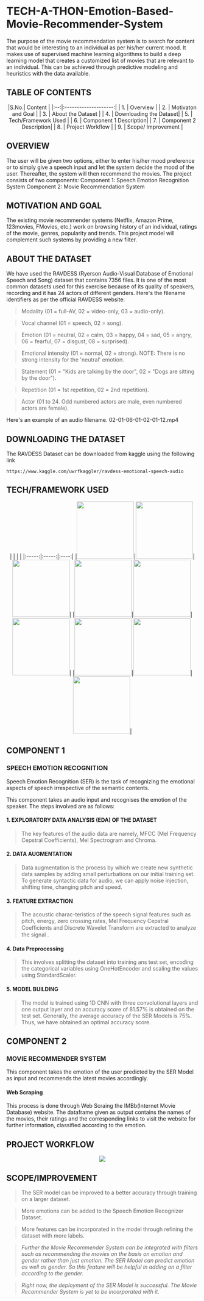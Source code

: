 # TECH-A-THON-Emotion-Based-Movie-Recommender-System
The purpose of the movie recommendation system is to search for content that would be interesting to an individual as per his/her current mood. It makes use of supervised machine learning algorithms to build a deep learning model that creates a customized list of movies that are relevant to an individual. This can be achieved through predictive modeling and heuristics with the data available.

## TABLE OF CONTENTS
<p align="center">
|S.No.| Content |
|:--:|:--------------------:|
| 1. | Overview |
| 2. | Motivaton and Goal |
| 3. | About the Dataset |
| 4. | Downloading the Dataset|
| 5. | Tech/Framework Used |
| 6. | Component 1 Description|
| 7. | Component 2 Description|
| 8. | Project Workflow |
| 9. | Scope/ Improvement |
</p>

## OVERVIEW
The user will be given two options, either to enter his/her mood preference or to simply give a speech input and let the system decide the mood of the user. Thereafter, the system will then recommend the movies.
The project consists of two components:
Component 1: Speech Emotion Recognition System
Component 2: Movie Recommendation System

## MOTIVATION AND GOAL
The existing movie recommender systems (Netflix, Amazon Prime, 123movies, FMovies, etc.) work on browsing history of an individual, ratings of the movie, genres, popularity and trends. This project model will complement such systems by providing a new filter.

## ABOUT THE DATASET
We have used the RAVDESS (Ryerson Audio-Visual Database of Emotional Speech and Song) dataset that contains 7356 files. It is one of the most common datasets used for this exercise because of its quality of speakers, recording and it has 24 actors of different genders. Here's the filename identifiers as per the official RAVDESS website:

>	Modality (01 = full-AV, 02 = video-only, 03 = audio-only).

>	Vocal channel (01 = speech, 02 = song).

>	Emotion (01 = neutral, 02 = calm, 03 = happy, 04 = sad, 05 = angry, 06 = fearful, 07 = disgust, 08 = surprised).

>	Emotional intensity (01 = normal, 02 = strong). NOTE: There is no strong intensity for the 'neutral' emotion.

>	Statement (01 = "Kids are talking by the door", 02 = "Dogs are sitting by the door").

>	Repetition (01 = 1st repetition, 02 = 2nd repetition).

>	Actor (01 to 24. Odd numbered actors are male, even numbered actors are female).

Here's an example of an audio filename. 02-01-06-01-02-01-12.mp4

## DOWNLOADING THE DATASET
The RAVDESS Dataset can be downloaded from kaggle using the following link

    https://www.kaggle.com/uwrfkaggler/ravdess-emotional-speech-audio


## TECH/FRAMEWORK USED
<p align="center">
|       |       |      |
|:-----:|:-----:|:----:|
|<img src="https://user-images.githubusercontent.com/86526643/135712315-184057b0-2ec3-4dbd-a89f-99f2dbf409c4.png" width="150px">|<img src="https://user-images.githubusercontent.com/86526643/135712327-5974e3c1-e6af-419a-816f-f3b392de355c.png" width="150px">|<img src="https://user-images.githubusercontent.com/86526643/135712364-a4efcd4b-0d26-4ab6-915d-458c04735697.jpeg" width="150px">|
|<img src="https://user-images.githubusercontent.com/86526643/135712351-8703df40-fe71-48e8-800a-ea722435303a.png" width="150px">|<img src="https://user-images.githubusercontent.com/86526643/135712334-a6929aec-e345-42b6-b39e-2cad2ae05472.png" width="150px">|<img src="https://user-images.githubusercontent.com/86526643/135712460-e6c71771-c643-4c9b-806d-787faf5ac7b3.png" width="150px">|
|<img src="https://user-images.githubusercontent.com/86526643/135712409-cd56d94b-3f14-4617-8809-3bb7b89608b2.jpg" width="150px">|<img src="https://user-images.githubusercontent.com/86526643/135712371-a8bede05-4a98-4e79-bfd1-f1a597bd00f0.png" width="150px">|<img src="https://user-images.githubusercontent.com/86526643/135713149-0ba7f309-c62b-46eb-bd13-af2cc79e976f.png" width="150px">|
</p>


## COMPONENT 1
### SPEECH EMOTION RECOGNITION
Speech Emotion Recognition (SER) is the task of recognizing the emotional aspects of speech irrespective of the semantic contents.

This component takes an audio input and recognises the emotion of the speaker. The steps involved are as follows:
#### 1. EXPLORATORY DATA ANALYSIS (EDA) OF THE DATASET
>The key features of the audio data are namely, MFCC (Mel Frequency Cepstral Coefficients), Mel Spectrogram and Chroma.
    
#### 2. DATA AUGMENTATION
>Data augmentation is the process by which we create new synthetic data samples by adding small perturbations on our initial training set.
>To generate syntactic data for audio, we can apply noise injection, shifting time, changing pitch and speed.
    
#### 3. FEATURE EXTRACTION
>The acoustic charac-teristics of the speech signal features such as pitch, energy, zero crossing rates, Mel Frequency Cepstral Coeﬃcients and Discrete Wavelet Transform        are extracted to analyze the signal .
     
#### 4. Data Preprocessing
>This involves splitting the dataset into training ans test set, encoding the categorical variables using OneHotEncoder and scaling the values using StandardScaler.
     
#### 5. MODEL BUILDING
>The model is trained using 1D CNN with three convolutional layers and one output layer and an accuracy score of 81.57% is obtained on the test set. 
>Generally, the average accuracy of the SER Models is 75%. Thus, we have obtained an optimal accuracy score.


## COMPONENT 2
### MOVIE RECOMMENDER SYSTEM
This component takes the emotion of the user predicted by the SER Model as input and recommends the latest movies accordingly.

#### Web Scraping
This process is done through Web Scraing the IMBb(Internet Movie Database) website. The dataframe given as output contains the names of the movies, their ratings and the corresponding links to visit the website for further information, classified according to the emotion.

## PROJECT WORKFLOW
<p align = "center"><img src = "https://user-images.githubusercontent.com/86526643/135710333-343d5b07-2446-41dc-a840-f310d7cbe74c.png"></p>

## SCOPE/IMPROVEMENT
>The SER model can be improved to a better accuracy through training on a larger dataset.

>More emotions can be added to the Speech Emotion Recognizer Dataset.

>More features can be incorporated in the model through refining the dataset with more labels.

>*Further the Movie Recommender System can be integrated with filters such as recommending the movies on the basis on emotion and gender rather than just emotion. The SER Model can predict emotion as well as gender. So this feature will be helpful in adding on a filter according to the gender.*

>*Right now, the deployment of the SER Model is successful. The Movie Recommender System is yet to be incorporated with it.*





